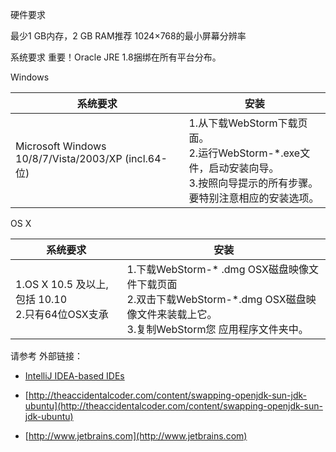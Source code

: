 


硬件要求

最少1 GB内存，2 GB RAM推荐
1024×768的最小屏幕分辨率

系统要求
重要！Oracle JRE 1.8捆绑在所有平台分布。

Windows

|  系统要求  |  安装  |
| -- | -- |
|  Microsoft Windows 10/8/7/Vista/2003/XP (incl.64-位)  |  1.从下载WebStorm下载页面。 <br >2.运行WebStorm-*.exe文件，启动安装向导。 <br >3.按照向导提示的所有步骤。要特别注意相应的安装选项。 |
	
	
OS X

|  系统要求  |  安装  |
| -- | -- |
|  1.OS X 10.5 及以上, 包括 10.10 <br >2.只有64位OSX支承|  1.下载WebStorm-* .dmg OSX磁盘映像文件下载页面 <br>2.双击下载WebStorm-*.dmg OSX磁盘映像文件来装载上它。 <br >3.复制WebStorm您 应用程序文件夹中。 |
	
	
	
	
请参考
外部链接：
* [IntelliJ IDEA-based IDEs](https://intellij-support.jetbrains.com/hc/en-us/articles/206544879-Selecting-the-JDK-version-the-IDE-will-run-under)

* [http://theaccidentalcoder.com/content/swapping-openjdk-sun-jdk-ubuntu](http://theaccidentalcoder.com/content/swapping-openjdk-sun-jdk-ubuntu)

* [http://www.jetbrains.com](http://www.jetbrains.com)
